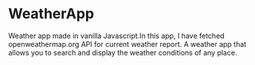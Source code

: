 # WeatherApp
Weather app made in vanilla Javascript.In this app, I have fetched openweathermap.org API for current weather report.
A weather app that allows you to search and display the weather conditions of any place.
